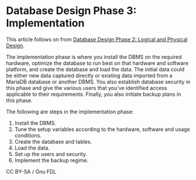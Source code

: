 
# Database Design Phase 3: Implementation

This article follows on from [Database Design Phase 2: Logical and Physical Design](database-design-phase-2-logical-and-physical-design.md).


The implementation phase is where you install the DBMS on the required hardware, optimize the database to run best on that hardware and software platform, and create the database and load the data. The initial data could be either new data captured directly or existing data imported from a MariaDB database or another DBMS. You also establish database security in this phase and give the various users that you've identified access applicable to their requirements. Finally, you also initiate backup plans in this phase.


The following are steps in the implementation phase:


1. Install the DBMS.
1. Tune the setup variables according to the hardware, software and usage conditions.
1. Create the database and tables.
1. Load the data.
1. Set up the users and security.
1. Implement the backup regime.


CC BY-SA / Gnu FDL


